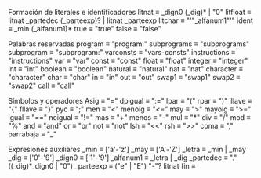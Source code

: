 Formación de literales e identificadores
litnat ≡ _dign0 (_dig)* | "0" 
litfloat ≡ litnat _partedec (_parteexp)? | litnat _parteexp 
litchar ≡ "'"_alfanum1"'" 
ident ≡ _min (_alfanum1)*
true ≡ "true" 
false ≡ "false"

Palabras reservadas
program ≡ "program:" 
subprograms ≡ "subprograms"
subprogram ≡ "subprogram:"
varconsts ≡ "vars-consts" 
instructions ≡ "instructions" 
var ≡ "var" 
const ≡ "const" 
float ≡ "float" 
integer ≡ "integer" 
int ≡ "int" 
boolean ≡ "boolean" 
natural ≡ "natural" 
nat ≡ "nat" 
character ≡ "character" 
char ≡ "char" 
in ≡ "in" 
out ≡ "out" 
swap1 ≡ "swap1" 
swap2 ≡ "swap2"
call ≡ "call"

Símbolos y operadores
Asig ≡ "=" 
dpigual ≡ ":=" 
lpar ≡ "(" 
rpar ≡ ")" 
illave ≡ "{" 
fllave ≡ "}" 
pyc ≡ ";" 
men ≡ "<" 
menoig ≡ "<=" 
may ≡ ">" 
mayoig ≡ ">=" 
igual ≡ "=="
noigual ≡ "!=" 
mas ≡ "+" 
menos ≡ "-" 
mul ≡ "*" 
div ≡ "/" 
mod ≡ "%" 
and ≡ "and" 
or ≡ "or" 
not ≡ "not" 
lsh ≡ "<<" 
rsh ≡ ">>"
coma ≡ ","
barrabaja ≡ "_"

Expresiones auxiliares
_min ≡ ['a'-'z'] 
_may ≡ ['A'-'Z'] 
_letra ≡ _min | _may 
_dig ≡ ['0'-'9'] 
_dign0 ≡ ['1'-'9'] 
_alfanum1 ≡ _letra | _dig 
_partedec ≡ "." ((_dig)*_dign0 | "0") 
_parteexp ≡ ("e" | "E") "-"? litnat 
fin ≡ <end-of-file>
